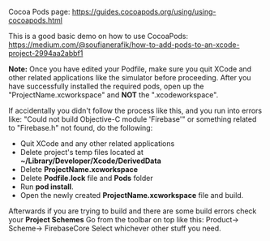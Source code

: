 

Cocoa Pods page:
https://guides.cocoapods.org/using/using-cocoapods.html

This is a good basic demo on how to use CocoaPods:
https://medium.com/@soufianerafik/how-to-add-pods-to-an-xcode-project-2994aa2abbf1

**Note:**
Once you have edited your Podfile, make sure you quit XCode and other related applications
like the simulator before proceeding. After you have successfully installed the required
pods, open up the "ProjectName.xcworkspace" and **NOT** the ".xcodeworkspace".

If accidentally you didn't follow the process like this, and you run into errors like:
"Could not build Objective-C module 'Firebase'"
or something related to "Firebase.h" not found, do the following:
 + Quit XCode and any other related applications
 + Delete project's temp files located at **~/Library/Developer/Xcode/DerivedData**
 + Delete **ProjectName.xcworkspace**
 + Delete **Podfile.lock** file and **Pods** folder
 + Run **pod install**.
 + Open the newly created **ProjectName.xcworkspace** file and build.

Afterwards if you are trying to build and there are some build errors check your
**Project Schemes**
Go from the toolbar on top like this:
Product-> Scheme-> FirebaseCore
Select whichever other stuff you need.
